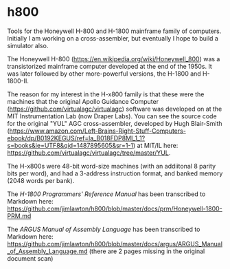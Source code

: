 # h800
Tools for the Honeywell H-800 and H-1800 mainframe family of computers. Initially I am working on a cross-assembler, but eventually I hope to build a simulator also.

The Honeywell H-800 (https://en.wikipedia.org/wiki/Honeywell_800) was a transistorized mainframe computer developed at the end of the 1950s. It was later followed by other more-powerful versions, the H-1800 and H-1800-II. 

The reason for my interest in the H-x800 family is that these were the machines that the original Apollo Guidance Computer (https://github.com/virtualagc/virtualagc) software was developed on at the MIT Instrumentation Lab (now Draper Labs). You can see the source code for the original "YUL" AGC cross-assembler, developed by Hugh Blair-Smith (https://www.amazon.com/Left-Brains-Right-Stuff-Computers-ebook/dp/B0192KEGUS/ref=la_B018FDP8MI_1_1?s=books&ie=UTF8&qid=1487895605&sr=1-1) at MIT/IL here: https://github.com/virtualagc/virtualagc/tree/master/YUL.

The H-x800s were 48-bit word-size machines (with an addiitonal 8 parity bits per word), and had a 3-address instruction format, and banked memory (2048 words per bank). 

The _H-1800 Programmers' Reference Manual_ has been transcribed to Markdown here:
https://github.com/jimlawton/h800/blob/master/docs/prm/Honeywell-1800-PRM.md

The _ARGUS Manual of Assembly Language_ has been transcribed to Markdown here:
https://github.com/jimlawton/h800/blob/master/docs/argus/ARGUS_Manual_of_Assembly_Language.md
(there are 2 pages missing in the original document scan)
